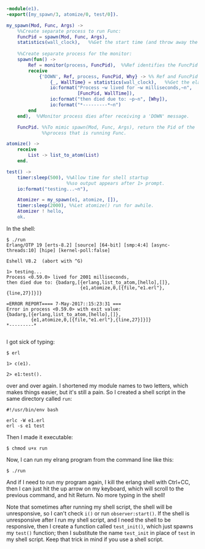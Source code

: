 ```erlang
-module(e1).
-export([my_spawn/3, atomize/0, test/0]).

my_spawn(Mod, Func, Args) ->
    %%Create separate process to run Func:
    FuncPid = spawn(Mod, Func, Args),
    statistics(wall_clock),   %%Get the start time (and throw away the return value).
    
    %%Create separate process for the monitor:
    spawn(fun() ->
        Ref = monitor(process, FuncPid),  %%Ref identifies the FuncPid process
        receive
            {'DOWN', Ref, process, FuncPid, Why} -> %% Ref and FuncPid are bound!
                {_, WallTime} = statistics(wall_clock),   %%Get the elapsed since the last call to statistics(wall_clock).
                io:format("Process ~w lived for ~w milliseconds,~n", 
                          [FuncPid, WallTime]),
                io:format("then died due to: ~p~n", [Why]),
                io:format("*---------*~n")
        end 
    end),  %%Monitor process dies after receiving a 'DOWN' message.

    FuncPid. %%To mimic spawn(Mod, Func, Args), return the Pid of the
             %%process that is running Func.

atomize() ->
    receive
        List -> list_to_atom(List)
    end.

test() ->
    timer:sleep(500), %%Allow time for shell startup
                      %%so output appears after 1> prompt.
    io:format("testing...~n"),  

    Atomizer = my_spawn(e1, atomize, []),
    timer:sleep(2000), %%Let atomize() run for awhile.
    Atomizer ! hello,
    ok.

```


In the shell:

```
$ ./run
Erlang/OTP 19 [erts-8.2] [source] [64-bit] [smp:4:4] [async-threads:10] [hipe] [kernel-poll:false]

Eshell V8.2  (abort with ^G)

1> testing...
Process <0.59.0> lived for 2001 milliseconds,
then died due to: {badarg,[{erlang,list_to_atom,[hello],[]},
                           {e1,atomize,0,[{file,"e1.erl"},{line,27}]}]}

=ERROR REPORT==== 7-May-2017::15:23:31 ===
Error in process <0.59.0> with exit value:
{badarg,[{erlang,list_to_atom,[hello],[]},
         {e1,atomize,0,[{file,"e1.erl"},{line,27}]}]}
*---------*


```
I got sick of typing:

```
$ erl

1> c(e1).

2> e1:test().

```
over and over again.  I shortened my module names to two letters, which makes things easier, but it's still a pain.  So I created a shell script in the same directory called `run`:

```
#!/usr/bin/env bash

erlc -W e1.erl
erl -s e1 test
```

Then I made it executable:
```
$ chmod u+x run
```
Now, I can run my elrang program from the command line like this:
```
$ ./run
```
And if I need to run my program again, I kill the erlang shell with Ctrl+CC, then I can just hit the up arrow on my keyboard, which will scroll to the previous command, and hit Return.  No more typing in the shell!  

Note that sometimes after running my shell script, the shell will be unresponsive, so I can't check `i()` or run `observer:start()`.  If the shell is unresponsive after I run my shell script, and I need the shell to be responsive, then I create a function called `test_init()`, which just spawns my `test()` function; then I substitute the name `test_init` in place of `test` in my shell script.  Keep that trick in mind if you use a shell script.
